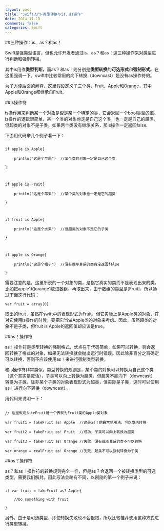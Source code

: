 ```yaml
---
layout: post
title: "Swift入门-类型转换与is、as操作"
date: 2014-11-13
comments: false
categories: Swift
---
```




##三种操作：is、as？和as！



Swift是强类型语言，但也允许开发者通过is、as？和as！这三种操作来对类型进行判断和强制转换。



其中is用作**类型判断**，而as？和as！则分别是**类型转换**的**可选形式**和**强制形式**。在这里强调一下，swift中比较常用的向下转换（downcast）是没有as操作符的。



为了方便后面的解释，这里假设定义了三个类，Fruit、Apple和Orange，其中Apple和Orange都继承自Fruit。



##is操作符



is操作用来判断某一个对象是否是某一个特定的类，它会返回一个bool类型的值。is操作的逻辑很简单，某一个类的对象肯定是自己这个类，也一定是自己的超类，但超类的对象不是子类。如果两个类没有继承关系，那is操作一定返回false.



下面用代码举几个例子看一下：



```

if apple is Apple{

    println("这是个苹果")  //某个类的对象一定是自己这个类

}



if apple is Fruit{

    println("这是个苹果")  //某个类的对象也一定是它的超类

}



if fruit is Apple{

    println("这是个水果")  //但超类的对象不是它的子类

}



if apple is Orange{

    println("这是个橘子")  //没有继承关系的类肯定返回false

}

```



需要注意的是，这里所说的一个对象的类，是指它真实的类而不是表现出来的类。比如把apple1和orange1放进数组，再取出来，由于数组的类型是[Fruit]，所以通过下面这行代码：



`var fruit = array[0]`



取出的fruit，虽然在swift中的表现形式为Fruit，但它实际上是Apple类的对象，在对它使用is操作的时候，要把它当做Apple类的对象来考虑。因此，虽然超类的对象不是子类，但fruit is Apple的返回值却应该是true。



##as！操作符



as！操作符是类型转换的强制格式，优点在于代码简单，如果可以转换，则会返回转换了格式的对象，如果无法转换就会抛出运行时错误。因此除非百分之百确定可以转换，否则不应该使用as！来进行强制类型转换。



和is操作符非常类似，类型转换的规则是，某个类的对象可以转换为自己这个类（这个其实是废话），子类可以向上转换为超类，但超类不能向下（downcast）转换为子类。除非某个子类的对象表现形式为超类，但实际是子类，这时可以使用as！进行向下转换（downcast）。



用代码来说明一下：



```

// 这里假设fakeFruit是一个表现为Fruit类的Apple类对象

var fruit1 = fakeFruit as! Apple  //这是as！的最常见用法，可以成功转换

var fruit2 = fakeFruit as! Fruit  //成功，子类可以向上转换为超类

var fruit3 = fakeFruit as! Orange //失败，没有继承关系的类不可以转换

var orange = realFruit as! Orange //失败，超类不可以强制转换为子类 

```



##as？操作符



as？和as！操作符的转换规则完全一样，但是as？会返回一个被转换类型的可选类型，需要我们解封。因此写法会略有不同，以刚刚的第一个例子来说：



```

if var fruit = fakeFruit as? Apple{

    //Do something with fruit

}

```



另外，由于是可选类型，即使转换失败也不会报错，所以比较推荐使用这种方式进行类型转换。
